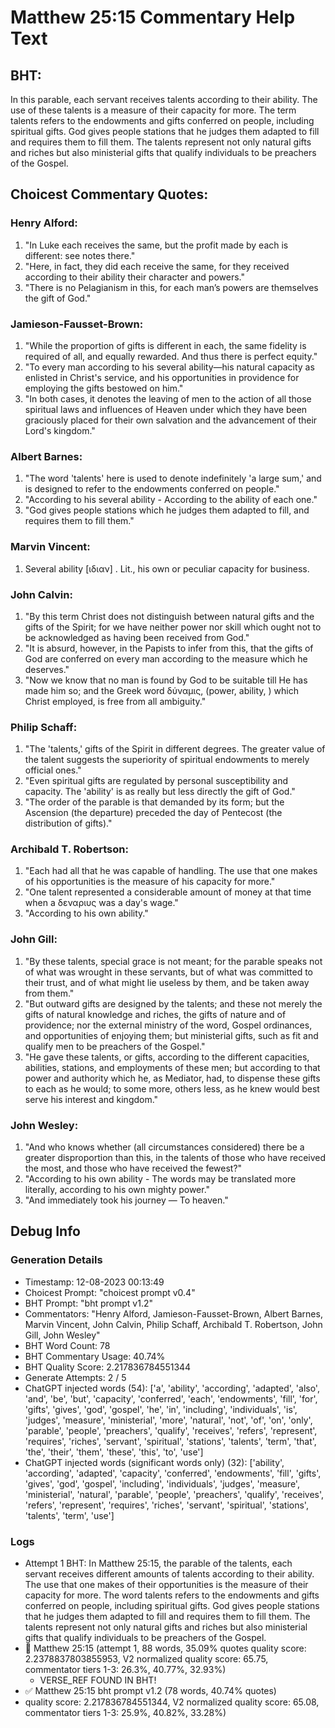 # Matthew 25:15 Commentary Help Text

## BHT:
In this parable, each servant receives talents according to their ability. The use of these talents is a measure of their capacity for more. The term talents refers to the endowments and gifts conferred on people, including spiritual gifts. God gives people stations that he judges them adapted to fill and requires them to fill them. The talents represent not only natural gifts and riches but also ministerial gifts that qualify individuals to be preachers of the Gospel.

## Choicest Commentary Quotes:
### Henry Alford:
1. "In Luke each receives the same, but the profit made by each is different: see notes there."
2. "Here, in fact, they did each receive the same, for they received according to their ability their character and powers."
3. "There is no Pelagianism in this, for each man’s powers are themselves the gift of God."

### Jamieson-Fausset-Brown:
1. "While the proportion of gifts is different in each, the same fidelity is required of all, and equally rewarded. And thus there is perfect equity."
2. "To every man according to his several ability—his natural capacity as enlisted in Christ's service, and his opportunities in providence for employing the gifts bestowed on him."
3. "In both cases, it denotes the leaving of men to the action of all those spiritual laws and influences of Heaven under which they have been graciously placed for their own salvation and the advancement of their Lord's kingdom."

### Albert Barnes:
1. "The word 'talents' here is used to denote indefinitely 'a large sum,' and is designed to refer to the endowments conferred on people."
2. "According to his several ability - According to the ability of each one."
3. "God gives people stations which he judges them adapted to fill, and requires them to fill them."

### Marvin Vincent:
1. Several ability [ιδιαν] . Lit., his own or peculiar capacity for business.


### John Calvin:
1. "By this term Christ does not distinguish between natural gifts and the gifts of the Spirit; for we have neither power nor skill which ought not to be acknowledged as having been received from God."
2. "It is absurd, however, in the Papists to infer from this, that the gifts of God are conferred on every man according to the measure which he deserves."
3. "Now we know that no man is found by God to be suitable till He has made him so; and the Greek word δύναμις, (power, ability, ) which Christ employed, is free from all ambiguity."

### Philip Schaff:
1. "The 'talents,' gifts of the Spirit in different degrees. The greater value of the talent suggests the superiority of spiritual endowments to merely official ones."
2. "Even spiritual gifts are regulated by personal susceptibility and capacity. The 'ability' is as really but less directly the gift of God."
3. "The order of the parable is that demanded by its form; but the Ascension (the departure) preceded the day of Pentecost (the distribution of gifts)."

### Archibald T. Robertson:
1. "Each had all that he was capable of handling. The use that one makes of his opportunities is the measure of his capacity for more."
2. "One talent represented a considerable amount of money at that time when a δεναριυς was a day's wage."
3. "According to his own ability."

### John Gill:
1. "By these talents, special grace is not meant; for the parable speaks not of what was wrought in these servants, but of what was committed to their trust, and of what might lie useless by them, and be taken away from them."
2. "But outward gifts are designed by the talents; and these not merely the gifts of natural knowledge and riches, the gifts of nature and of providence; nor the external ministry of the word, Gospel ordinances, and opportunities of enjoying them; but ministerial gifts, such as fit and qualify men to be preachers of the Gospel."
3. "He gave these talents, or gifts, according to the different capacities, abilities, stations, and employments of these men; but according to that power and authority which he, as Mediator, had, to dispense these gifts to each as he would; to some more, others less, as he knew would best serve his interest and kingdom."

### John Wesley:
1. "And who knows whether (all circumstances considered) there be a greater disproportion than this, in the talents of those who have received the most, and those who have received the fewest?"
2. "According to his own ability - The words may be translated more literally, according to his own mighty power."
3. "And immediately took his journey — To heaven."


## Debug Info
### Generation Details
- Timestamp: 12-08-2023 00:13:49
- Choicest Prompt: "choicest prompt v0.4"
- BHT Prompt: "bht prompt v1.2"
- Commentators: "Henry Alford, Jamieson-Fausset-Brown, Albert Barnes, Marvin Vincent, John Calvin, Philip Schaff, Archibald T. Robertson, John Gill, John Wesley"
- BHT Word Count: 78
- BHT Commentary Usage: 40.74%
- BHT Quality Score: 2.217836784551344
- Generate Attempts: 2 / 5
- ChatGPT injected words (54):
	['a', 'ability', 'according', 'adapted', 'also', 'and', 'be', 'but', 'capacity', 'conferred', 'each', 'endowments', 'fill', 'for', 'gifts', 'gives', 'god', 'gospel', 'he', 'in', 'including', 'individuals', 'is', 'judges', 'measure', 'ministerial', 'more', 'natural', 'not', 'of', 'on', 'only', 'parable', 'people', 'preachers', 'qualify', 'receives', 'refers', 'represent', 'requires', 'riches', 'servant', 'spiritual', 'stations', 'talents', 'term', 'that', 'the', 'their', 'them', 'these', 'this', 'to', 'use']
- ChatGPT injected words (significant words only) (32):
	['ability', 'according', 'adapted', 'capacity', 'conferred', 'endowments', 'fill', 'gifts', 'gives', 'god', 'gospel', 'including', 'individuals', 'judges', 'measure', 'ministerial', 'natural', 'parable', 'people', 'preachers', 'qualify', 'receives', 'refers', 'represent', 'requires', 'riches', 'servant', 'spiritual', 'stations', 'talents', 'term', 'use']

### Logs
- Attempt 1 BHT: In Matthew 25:15, the parable of the talents, each servant receives different amounts of talents according to their ability. The use that one makes of their opportunities is the measure of their capacity for more. The word talents refers to the endowments and gifts conferred on people, including spiritual gifts. God gives people stations that he judges them adapted to fill and requires them to fill them. The talents represent not only natural gifts and riches but also ministerial gifts that qualify individuals to be preachers of the Gospel.
- 🔄 Matthew 25:15 (attempt 1, 88 words, 35.09% quotes quality score: 2.2378837803855953, V2 normalized quality score: 65.75, commentator tiers 1-3: 26.3%, 40.77%, 32.93%) 
	- VERSE_REF FOUND IN BHT!
- ✅ Matthew 25:15 bht prompt v1.2 (78 words, 40.74% quotes)
- quality score: 2.217836784551344, V2 normalized quality score: 65.08, commentator tiers 1-3: 25.9%, 40.82%, 33.28%)